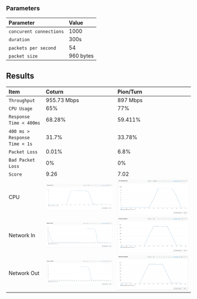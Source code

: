 
### Parameters

| Parameter | Value                |
| :-------- |:------------------------- |
| `concurent connections` | 1000 |
| `duration` | 300s |
| `packets per second` | 54 |
| `packet size` | 960 bytes |

## Results


|  Item | Coturn            |  Pion/Turn |
| :------------------------- |:------------------------- |:------------------------- |
| `Throughput` | 955.73 Mbps | 897 Mbps |
| `CPU Usage` | 65% | 77% |
| `Response Time < 400ms` | 68.28% | 59.411% |
| `400 ms > Response Time < 1s` | 31.7% | 33.78% |
| `Packet Loss` | 0.01% | 6.8% |
| `Bad Packet Loss` | 0% | 0% |
| `Score` | 9.26 | 7.02 |
| CPU | ![](coturn/cpu.png) |  ![](pion/cpu.png) |
| Network In | ![](coturn/network-in.png) |  ![](pion/network-in.png) |
| Network Out | ![](coturn/network-out.png) |  ![](pion/network-out.png) |